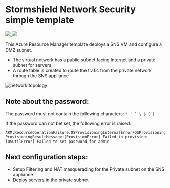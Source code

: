 # Stormshield Network Security simple template

<a href="https://portal.azure.com/#create/Microsoft.Template/uri/https%3A%2F%2Fraw.githubusercontent.com%2Fstormshield%2Fazure-templates%2Fmaster%2Fsns%2Fsns-simple%2Ftemplate.json" target="_blank">
    <img src="http://azuredeploy.net/deploybutton.png"/>
</a><a href="http://armviz.io/#/?load=https://raw.githubusercontent.com/stormshield/azure-templates/master/sns/sns-simple/template.json" target="_blank">
  <img src="http://armviz.io/visualizebutton.png"/>
</a>

This Azure Resource Manager template deploys a SNS VM and configure a DMZ subnet.


* The virtual network has a public subnet facing Internet and a private subnet for servers
* A route table is created to route the trafic from the private network through the SNS appliance

<img src="img/topo-simple.png" alt="network topology">

## Note about the password:

The password must not contain the following characters: ``" ' ` \ $ ( )``

If the password can not bet set, the following error is raised:
```
ARM.ResourceOperationFailure.OSProvisioningInternalError/OSProvisioningError
ProvisioningResultMessage:[ProvisionError] Failed to provision: [OSUtilError] Failed to set password for admin
```

## Next configuration steps:

* Setup Filtering and NAT masquerading for the Private subnet on the SNS appliance
* Deploy servers in the private subnet

